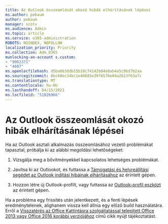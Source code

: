 ```yaml
---
title: Az Outlook összeomlását okozó hibák elhárításának lépései
ms.author: pebaum
author: pebaum
manager: scotv
ms.audience: Admin
ms.topic: article
ms.service: o365-administration
ROBOTS: NOINDEX, NOFOLLOW
localization_priority: Priority
ms.collection: Adm_O365
munlocking-an-account s.custom:
- "9002371"
- "4607"
ms.openlocfilehash: d5ba863ddb15b18c74142b84e0ab4a5c9bd7b2aa
ms.sourcegitcommit: 8bc60ec34bc1e40685e3976576e04a2623f63a7c
ms.translationtype: MT
ms.contentlocale: hu-HU
ms.lasthandoff: 04/15/2021
ms.locfileid: "51826966"
---
```

# <a name="outlook-crash-troubleshooting-steps"></a>Az Outlook összeomlását okozó hibák elhárításának lépései

Ha az Outlook asztali alkalmazás összeomlásához vezető problémákat tapasztal, próbálja ki az alábbi megoldási lehetőségeket:

1. Vizsgálja meg a bővítményekkel kapcsolatos lehetséges problémákat.

2. Javítsa ki az Outlookot, és futtassa a [Támogatási és helyreállítási segédet az Outlook indítási hibáinak elhárításához](https://aka.ms/SaRA-OutlookWontStart) az érintett gépen.

3. Hozzon létre új Outlook-profilt, vagy futtassa az [Outlook-profil eszközt](https://aka.ms/SaRA-OutlookSetupProfile) az érintett gépen.

Ha a probléma egy frissítés után jelentkezett, és a fenti lépések eredménytelenek, alighanem vissza kell állnia egy előző build használatára. Erről a [Visszatérés az Office Kattintásra szolgáltatással telepített Office 2013 vagy Office 2016 korábbi verziójához](https://support.microsoft.com/help/2770432) című cikk nyújt tájékoztatást.
